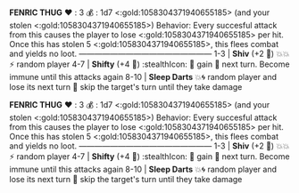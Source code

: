 **FENRIC THUG**
:heart: : 3
:moneybag: : 1d7 <:gold:1058304371940655185> (and your stolen <:gold:1058304371940655185>)
Behavior: Every succesful attack from this causes the player to lose <:gold:1058304371940655185> per hit. Once this has stolen 5 <:gold:1058304371940655185>, this flees combat and yields no loot.
—————————————————
1-3   | **Shiv** (+2  :game_die:) :boom::boom::zap: random player
4-7   | **Shifty** (+4 :game_die:) :stealthIcon: 🔀 gain 🎯 next turn. Become immune until this attacks again
8-10 | **Sleep Darts** :boom::cyclone: random player and lose its next turn 🔀 skip the target's turn until they take damage


**FENRIC THUG**
:heart: : 3
:moneybag: : 1d7 <:gold:1058304371940655185> (and your stolen <:gold:1058304371940655185>)
Behavior: Every succesful attack from this causes the player to lose <:gold:1058304371940655185> per hit. Once this has stolen 5 <:gold:1058304371940655185>, this flees combat and yields no loot.
—————————————————
1-3   | **Shiv** (+2  :game_die:) :boom::boom::zap: random player
4-7   | **Shifty** (+4 :game_die:) :stealthIcon: 🔀 gain 🎯 next turn. Become immune until this attacks again
8-10 | **Sleep Darts** :boom::cyclone: random player and lose its next turn 🔀 skip the target's turn until they take damage

